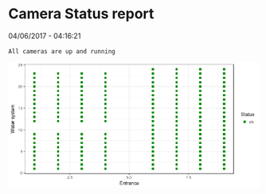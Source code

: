 Camera Status report
================
04/06/2017 - 04:16:21

    All cameras are up and running

![](camreport_files/figure-markdown_github/unnamed-chunk-2-1.png)

